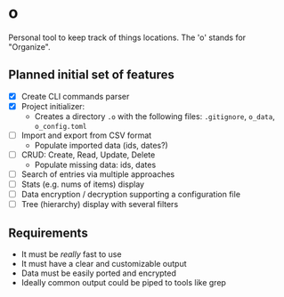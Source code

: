 # o

Personal tool to keep track of things locations. The 'o' stands for "Organize".

## Planned initial set of features

- [x] Create CLI commands parser
- [x] Project initializer:
    - Creates a directory `.o` with the following files: `.gitignore`, `o_data`, `o_config.toml`
- [ ] Import and export from CSV format
    - Populate imported data (ids, dates?)
- [ ] CRUD: Create, Read, Update, Delete
    - Populate missing data: ids, dates
- [ ] Search of entries via multiple approaches
- [ ] Stats (e.g. nums of items) display
- [ ] Data encryption / decryption supporting a configuration file
- [ ] Tree (hierarchy) display with several filters

## Requirements

- It must be _really_ fast to use
- It must have a clear and customizable output
- Data must be easily ported and encrypted
- Ideally common output could be piped to tools like grep
